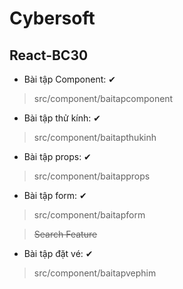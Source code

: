 # Cybersoft
## React-BC30


* Bài tập Component: ✔
>src/component/baitapcomponent
* Bài tập thử kính: ✔
>src/component/baitapthukinh
* Bài tập props: ✔
>src/component/baitapprops
* Bài tập form: ✔
>src/component/baitapform

>~~Search Feature~~
* Bài tập đặt vé: ✔
>src/component/baitapvephim
